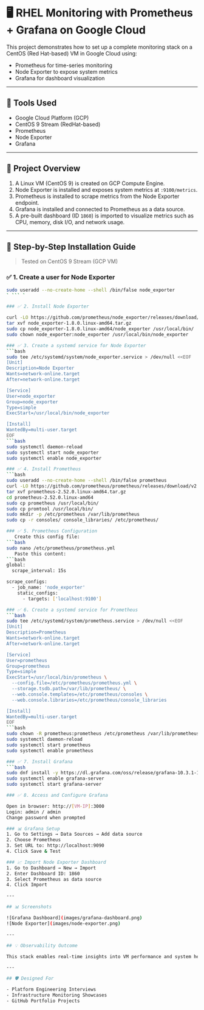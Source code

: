 # 🖥️ RHEL Monitoring with Prometheus + Grafana on Google Cloud

This project demonstrates how to set up a complete monitoring stack on a CentOS (Red Hat-based) VM in Google Cloud using:

- Prometheus for time-series monitoring
- Node Exporter to expose system metrics
- Grafana for dashboard visualization

---

## 🔧 Tools Used

- Google Cloud Platform (GCP)
- CentOS 9 Stream (RedHat-based)
- Prometheus
- Node Exporter
- Grafana

---

## 🚀 Project Overview

1. A Linux VM (CentOS 9) is created on GCP Compute Engine.
2. Node Exporter is installed and exposes system metrics at `:9100/metrics`.
3. Prometheus is installed to scrape metrics from the Node Exporter endpoint.
4. Grafana is installed and connected to Prometheus as a data source.
5. A pre-built dashboard (ID `1860`) is imported to visualize metrics such as CPU, memory, disk I/O, and network usage.

---

## 🔧 Step-by-Step Installation Guide

> Tested on CentOS 9 Stream (GCP VM)

### ✅ 1. Create a user for Node Exporter

```bash
sudo useradd --no-create-home --shell /bin/false node_exporter
` ``` ` 

### ✅ 2. Install Node Exporter

curl -LO https://github.com/prometheus/node_exporter/releases/download/v1.8.0/node_exporter-1.8.0.linux-amd64.tar.gz
tar xvf node_exporter-1.8.0.linux-amd64.tar.gz
sudo cp node_exporter-1.8.0.linux-amd64/node_exporter /usr/local/bin/
sudo chown node_exporter:node_exporter /usr/local/bin/node_exporter

### ✅ 3. Create a systemd service for Node Exporter
```bash
sudo tee /etc/systemd/system/node_exporter.service > /dev/null <<EOF
[Unit]
Description=Node Exporter
Wants=network-online.target
After=network-online.target

[Service]
User=node_exporter
Group=node_exporter
Type=simple
ExecStart=/usr/local/bin/node_exporter

[Install]
WantedBy=multi-user.target
EOF
```bash
sudo systemctl daemon-reload
sudo systemctl start node_exporter
sudo systemctl enable node_exporter

### ✅ 4. Install Prometheus
```bash
sudo useradd --no-create-home --shell /bin/false prometheus
curl -LO https://github.com/prometheus/prometheus/releases/download/v2.52.0/prometheus-2.52.0.linux-amd64.tar.gz
tar xvf prometheus-2.52.0.linux-amd64.tar.gz
cd prometheus-2.52.0.linux-amd64
sudo cp prometheus /usr/local/bin/
sudo cp promtool /usr/local/bin/
sudo mkdir -p /etc/prometheus /var/lib/prometheus
sudo cp -r consoles/ console_libraries/ /etc/prometheus/

### ✅ 5. Prometheus Configuration
   Create this config file:
```bash
sudo nano /etc/prometheus/prometheus.yml
   Paste this content:
```bash
global:
  scrape_interval: 15s

scrape_configs:
  - job_name: 'node_exporter'
    static_configs:
      - targets: ['localhost:9100']

### ✅ 6. Create a systemd service for Prometheus
```bash
sudo tee /etc/systemd/system/prometheus.service > /dev/null <<EOF
[Unit]
Description=Prometheus
Wants=network-online.target
After=network-online.target

[Service]
User=prometheus
Group=prometheus
Type=simple
ExecStart=/usr/local/bin/prometheus \
  --config.file=/etc/prometheus/prometheus.yml \
  --storage.tsdb.path=/var/lib/prometheus/ \
  --web.console.templates=/etc/prometheus/consoles \
  --web.console.libraries=/etc/prometheus/console_libraries

[Install]
WantedBy=multi-user.target
EOF
```bash
sudo chown -R prometheus:prometheus /etc/prometheus /var/lib/prometheus
sudo systemctl daemon-reload
sudo systemctl start prometheus
sudo systemctl enable prometheus

### ✅ 7. Install Grafana
```bash
sudo dnf install -y https://dl.grafana.com/oss/release/grafana-10.3.1-1.x86_64.rpm
sudo systemctl enable grafana-server
sudo systemctl start grafana-server

### ✅ 8. Access and Configure Grafana

Open in browser: http://[VM-IP]:3000
Login: admin / admin
Change password when prompted

### 📊 Grafana Setup
1. Go to Settings → Data Sources → Add data source
2. Choose Prometheus
3. Set URL to: http://localhost:9090
4. Click Save & Test

### 📈 Import Node Exporter Dashboard
1. Go to Dashboard → New → Import
2. Enter Dashboard ID: 1860
3. Select Prometheus as data source
4. Click Import

---

## 📊 Screenshots

![Grafana Dashboard](images/grafana-dashboard.png)
![Node Exporter](images/node-exporter.png)

---

## 💡 Observability Outcome

This stack enables real-time insights into VM performance and system health. It reflects an on-premises-like environment in a cloud context — replicating exactly what Platform Engineers and Infra teams deal with daily.

---

## 🛡️ Designed For

- Platform Engineering Interviews
- Infrastructure Monitoring Showcases
- GitHub Portfolio Projects










